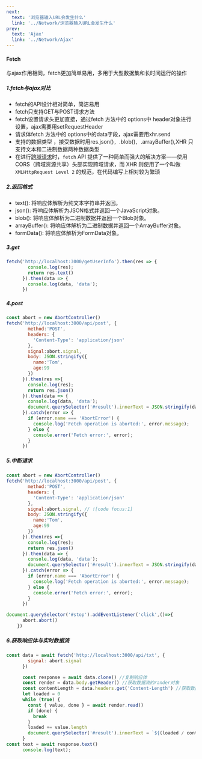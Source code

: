 ```yaml
---
next:
  text: '浏览器输入URL会发生什么'
  link: '../Network/浏览器输入URL会发生什么'
prev:
  text: 'Ajax'
  link: '../Network/Ajax'
---
```

#### Fetch

与ajax作用相同，fetch更加简单易用，多用于大型数据集和长时间运行的操作

##### 1.fetch与ajax对比

- fetch的API设计相对简单，简洁易用
- fetch只支持GET与POST请求方法
- fetch设置请求头更加直接，通过fetch 方法中的 options中 header对象进行设置，ajax需要用setRequestHeader
- 请求体fetch 方法中的 options中的data字段，ajax需要用xhr.send
- 支持的数据类型 ，接受数据时用res.json()`, `.blob()`, `.arrayBuffer(),XHR 只支持文本和二进制数据两种数据类型
- 在进行[跨域请求](https://so.csdn.net/so/search?q=跨域请求&spm=1001.2101.3001.7020)时，`fetch` API 提供了一种简单而强大的解决方案——使用 CORS（跨域资源共享）头部实现跨域请求，而 XHR 则使用了一个叫做 `XMLHttpRequest Level 2` 的规范，在代码编写上相对较为繁琐

##### 2.返回格式

- text(): 将响应体解析为纯文本字符串并返回。
- json(): 将响应体解析为JSON格式并返回一个JavaScript对象。
- blob(): 将响应体解析为二进制数据并返回一个Blob对象。
- arrayBuffer(): 将响应体解析为二进制数据并返回一个ArrayBuffer对象。
- formData(): 将响应体解析为FormData对象。
  

##### 3.get

```js
fetch('http://localhost:3000/getUserInfo').then(res => {
        console.log(res);
        return res.text()
      }).then(data => {
        console.log(data, 'data');
      })
```

##### 4.post

```js
const abort = new AbortController()
fetch('http://localhost:3000/api/post', {
        method:'POST',
        headers: {
          'Content-Type': 'application/json'
        },
        signal:abort.signal,
        body: JSON.stringify({
          name:'Tom',
          age:99
        })
      }).then(res =>{
        console.log(res);
        return res.json()
      }).then(data => {
        console.log(data, 'data');
        document.querySelector('#result').innerText = JSON.stringify(data)
      }).catch(error => {
        if (error.name === 'AbortError') {
          console.log('Fetch operation is aborted:', error.message);
        } else {
          console.error('Fetch error:', error);
        }
      })
```

##### 5.中断请求

```js
const abort = new AbortController()
fetch('http://localhost:3000/api/post', {
        method:'POST',
        headers: {
          'Content-Type': 'application/json'
        },
        signal:abort.signal, // ![code focus:1]
        body: JSON.stringify({
          name:'Tom',
          age:99
        })
      }).then(res =>{
        console.log(res);
        return res.json()
      }).then(data => {
        console.log(data, 'data');
        document.querySelector('#result').innerText = JSON.stringify(data)
      }).catch(error => {
        if (error.name === 'AbortError') {
          console.log('Fetch operation is aborted:', error.message);
        } else {
          console.error('Fetch error:', error);
        }
      })
```

```js
document.querySelector('#stop').addEventListener('click',()=>{
      abort.abort()
    })
```

##### 6.获取响应体与实时数据流

```js
const data = await fetch('http://localhost:3000/api/txt', {
        signal: abort.signal
      })

      const response = await data.clone() //复制响应体
      const render = data.body.getReader() //获取数据流的rander对象
      const contentLength = data.headers.get('Content-Length') //获取数据流的长度
      let loaded = 0
      while (true) {
        const { value, done } = await render.read()
        if (done) {
          break
        }
        loaded += value.length
        document.querySelector('#result').innerText = `${(loaded / contentLength * 100).toFixed(2)}%`
      }
const text = await response.text()
      console.log(text);
```

